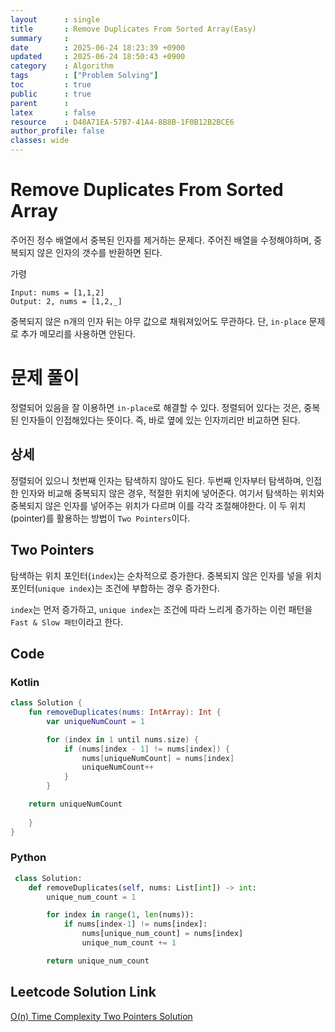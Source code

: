 ```yaml
---
layout      : single
title       : Remove Duplicates From Sorted Array(Easy)
summary     : 
date        : 2025-06-24 18:23:39 +0900
updated     : 2025-06-24 18:50:43 +0900
category    : Algorithm
tags        : ["Problem Solving"]
toc         : true
public      : true
parent      : 
latex       : false
resource    : D48A71EA-57B7-41A4-8B8B-1F0B12B2BCE6
author_profile: false
classes: wide
---
```



# Remove Duplicates From Sorted Array
주어진 정수 배열에서 중복된 인자를 제거하는 문제다.
주어진 배열을 수정해야하며, 중복되지 않은 인자의 갯수를 반환하면 된다.


가령
```
Input: nums = [1,1,2]
Output: 2, nums = [1,2,_]
```
중복되지 않은 n개의 인자 뒤는 아무 값으로 채워져있어도 무관하다.
단, `in-place` 문제로 추가 메모리를 사용하면 안된다.


# 문제 풀이
정렬되어 있음을 잘 이용하면 `in-place`로 해결할 수 있다.
정렬되어 있다는 것은, 중복된 인자들이 인접해있다는 뜻이다.
즉, 바로 옆에 있는 인자끼리만 비교하면 된다.


## 상세
정렬되어 있으니 첫번째 인자는 탐색하지 않아도 된다.
두번째 인자부터 탐색하며, 인접한 인자와 비교해 중복되지 않은 경우, 적절한 위치에 넣어준다.
여기서 탐색하는 위치와 중복되지 않은 인자를 넣어주는 위치가 다르며 이를 각각 조절해야한다.
이 두 위치(pointer)를 활용하는 방법이 `Two Pointers`이다.

## Two Pointers
탐색하는 위치 포인터(`index`)는 순차적으로 증가한다.
중복되지 않은 인자를 넣을 위치 포인터(`unique index`)는 조건에 부합하는 경우 증가한다.

`index`는 먼저 증가하고, `unique index`는 조건에 따라 느리게 증가하는 이런 패턴을 `Fast & Slow 패턴`이라고 한다.


## Code
### Kotlin
```kotlin
class Solution {
    fun removeDuplicates(nums: IntArray): Int {
    	var uniqueNumCount = 1

        for (index in 1 until nums.size) {
            if (nums[index - 1] != nums[index]) {
                nums[uniqueNumCount] = nums[index]
                uniqueNumCount++
            }
        }

	return uniqueNumCount
        
    }
}
```

### Python
```python
 class Solution:
    def removeDuplicates(self, nums: List[int]) -> int:
        unique_num_count = 1

        for index in range(1, len(nums)):
            if nums[index-1] != nums[index]:
                nums[unique_num_count] = nums[index]
                unique_num_count += 1

        return unique_num_count
```

## Leetcode Solution Link
[O(n) Time Complexity Two Pointers Solution](https://leetcode.com/problems/remove-duplicates-from-sorted-array/solutions/6879936/on-time-complexity-two-pointers-solution-artl)
